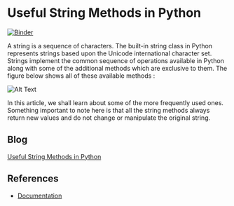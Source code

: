 # Useful String Methods in Python
[![Binder](https://mybinder.org/badge_logo.svg)](https://mybinder.org/v2/gh/parulnith/Useful-String-Methods-in-Python/master)



A string is a sequence of characters. The built-in string class in Python represents strings based upon the Unicode international character set. Strings implement the common sequence of operations available in Python along with some of the additional methods which are exclusive to them. The figure below shows all of these available methods :

![Alt Text](https://cdn-images-1.medium.com/max/800/1*b0qeZYW-2MeEbG-lSbDogA.gif)



In this article, we shall learn about some of the more frequently used ones. Something important to note here is that all the string methods always return new values and do not change or manipulate the original string.








## Blog
[Useful String Methods in Python](https://towardsdatascience.com/useful-string-methods-in-python-5047ea4d3f90)


## References
* [Documentation](https://datatable.readthedocs.io/en/latest/?badge=latest)
